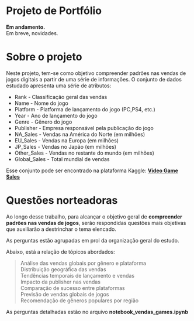# Projeto de Portfólio
**Em andamento.** <br>
Em breve, novidades.

# Sobre o projeto
Neste projeto, tem-se como objetivo compreender padrões nas vendas de jogos digitais a partir de uma série de informações.
O conjunto de dados estudado apresenta uma série de atributos:

- Rank - Classificação geral das vendas
- Name - Nome do jogo
- Platform - Platforma de lançamento do jogo (PC,PS4, etc.)
- Year - Ano de lançamento do jogo
- Genre - Gênero do jogo
- Publisher - Empresa responsável pela publicação do jogo
- NA_Sales - Vendas na América do Norte (em milhões)
- EU_Sales - Vendas na Europa (em milhões)
- JP_Sales - Vendas no Japão (em milhões)
- Other_Sales - Vendas no restante do mundo (em milhões)
- Global_Sales - Total mundial de vendas

Esse conjunto pode ser encontrado na plataforma Kaggle: [**Video Game Sales**](https://www.kaggle.com/datasets/gregorut/videogamesales/data)

# Questões norteadoras

Ao longo desse trabalho, para alcançar o objetivo geral de **compreender padrões nas vendas de jogos**, serão respondidas questões mais objetivas que auxiliarão a destrinchar o tema elencado. 

As perguntas estão agrupadas em prol da organização geral do estudo.

Abaixo, está a relação de tópicos abordados:

> Análise das vendas globais por gênero e plataforma <br>
> Distribuição geográfica das vendas <br>
> Tendências temporais de lançamento e vendas <br>
> Impacto da publisher nas vendas <br>
> Comparação de sucesso entre plataformas <br>
> Previsão de vendas globais de jogos <br>
> Recomendação de gêneros populares por região <br>

As perguntas detalhadas estão no arquivo **notebook_vendas_games.ipynb**
